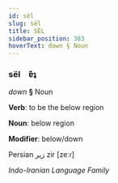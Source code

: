 ```yaml
---
id: sël
slug: sël
title: SËL
sidebar_position: 383
hoverText: down § Noun
---
```


### sël&emsp;<span kind="abugida">ɐ͊ʇ</span>

*down* **§** Noun

**Verb**: to be the below region

**Noun**: below region

**Modifier**: below/down

Persian زیر zir [zeːɾ]

*Indo-Iranian Language Family*